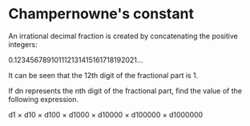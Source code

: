 # Champernowne's constant
An irrational decimal fraction is created by concatenating the positive integers:

0.123456789101112131415161718192021...

It can be seen that the 12th digit of the fractional part is 1.

If dn represents the nth digit of the fractional part, find the value of the following expression.

d1 × d10 × d100 × d1000 × d10000 × d100000 × d1000000
